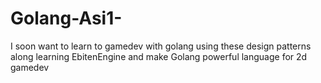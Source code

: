 # Golang-Asi1-
I soon want to learn to gamedev with golang using these design patterns along learning EbitenEngine and make Golang powerful language for 2d gamedev
